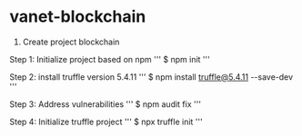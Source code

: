 # vanet-blockchain
1. Create project blockchain

Step 1: Initialize project based on npm
'''
$ npm init
'''

Step 2: install truffle version 5.4.11
'''
$ npm install truffle@5.4.11 --save-dev
'''

Step 3: Address vulnerabilities
'''
$ npm audit fix
'''

Step 4: Initialize truffle project
'''
$ npx truffle init
'''
